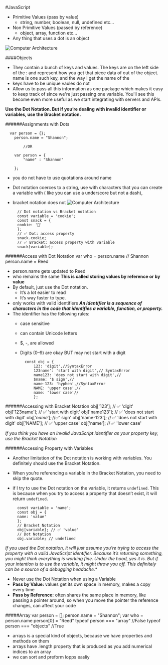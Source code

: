 #JavaScript

* Primitive Values (pass by value)
    * string, number, boolean, null, undefined etc...
* Non Primitive Values (passed by reference)
    * object, array, function etc...
* Any thing that uses a dot is an object

![Computer Architecture](img/.png)

####Objects
 *  They contain a bunch of keys and values. The keys are on the left side of the : and represent how you get that piece data of out of the object. name is one such key, and the way I get the name of the
 * keys have to be unique vaules do not
* Allow us to pass all this information as one package which makes it easy to keep track of since we're just passing one variable. You'll see this become even more useful as we start integrating with servers and APIs.












**Use the Dot Notation. But if you’re dealing with invalid identifier or variables, use the Bracket notation.**

######Assignments with Dots

      var person = {};
        person.name = "Shannon";

            //OR

        var person = {
            "name" : "Shannon"

        };
* you do not have to use quotations around name
* Dot notation coerces to a string, use with characters that you can create a variable with ( like you can use a underscore but not a dash), 
* bracket notation does not
![Computer Architecture](img/dotrules.png)

        // Dot notation vs Bracket notation
        const variable = 'cookie';
        const snack = {
        cookie: '🍪'
        };
        // ✅ Dot: access property
        snack.cookie;
        // ✅ Bracket: access property with variable
        snack[variable];


######Access with Dot Notation
    var who = person.name // Shannon
    person.name = Reed
* person.name gets updated to Reed
* who remains the same
**This is called storing values by reference or by value**
* By default, just use the Dot notation.
    * It’s a lot easier to read
    * It’s way faster to type.
* only works with valid identifiers
***An identifier is a sequence of characters in the code that identifies a variable, function, or property.***
* The identifier has the following rules:
    * case sensitive
    * can contain Unicode letters
    * $, -, are allowed
    * Digits (0–9) are okay BUT may not start with a digit

            const obj = {
                123: 'digit',//SyntaxError
                123name': 'start with digit',// SyntaxError
                name123: 'does not start with digit',//
                $name: '$ sign',//
                name-123: 'hyphen',//SyntaxError
                NAME: 'upper case',//
                name: 'lower case'//
                };


######Accessing with Bracket Notation
    obj['123'];     // ✅ 'digit'
    obj['123name']; // ✅ 'start with digit'
    obj['name123']; // ✅ 'does not start with digit'
    obj['$name'];   // ✅ '$ sign'
    obj['name-123']; // ✅ 'does not start with digit'
    obj['NAME']; // ✅ 'upper case'
    obj['name']; // ✅ 'lower case'

*If you think you have an invalid JavaScript identifier as your property key, use the Bracket Notation*

######Accessing Property with Variables
* Another limitation of the Dot notation is working with variables. You definitely should use the Bracket Notation.
* When you’re referencing a variable in the Bracket Notation, you need to skip the quote.
* if I try to use the Dot notation on the variable, it returns `undefined`. This is because when you try to access a property that doesn’t exist, it will return `undefined`.

        const variable = 'name';
        const obj = {
        name: 'value'
        };
        // Bracket Notation
        obj[variable]; // ✅ 'value'
        // Dot Notation
        obj.variable; // undefined
*If you used the Dot notation, it will just assume you’re trying to access the property with a valid JavaScript identifier. Because it’s returning something, you might think everything is working fine. Under the hood, yes it is. But if your intention is to use the variable, it might throw you off. This definitely can be a source of a debugging headache.**

* Never use the Dot Notation when using a Variable
* **Pass by Value:** values get its own space in memory, makes a copy every time
* **Pass by Reference:** often shares the same place in memory, like  passing a pointer around, so when you move the pointer the reference changes, can affect your code



#####Array
    var person = [];
    person.name = "Shannon";
    var who = person.name
    person[0] = "Reed"
    typeof person === "array" //False
    typeof person === "objects" //True

* arrays is a special kind of objects, because we have properties and methods on them  
* arrays have .length property that is produced as you add numerical indices to an array
* we can sort and preform lopps easliy 


    